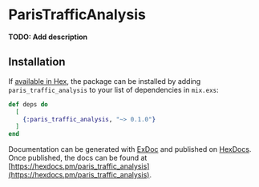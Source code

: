 # ParisTrafficAnalysis

**TODO: Add description**

## Installation

If [available in Hex](https://hex.pm/docs/publish), the package can be installed
by adding `paris_traffic_analysis` to your list of dependencies in `mix.exs`:

```elixir
def deps do
  [
    {:paris_traffic_analysis, "~> 0.1.0"}
  ]
end
```

Documentation can be generated with [ExDoc](https://github.com/elixir-lang/ex_doc)
and published on [HexDocs](https://hexdocs.pm). Once published, the docs can
be found at [https://hexdocs.pm/paris_traffic_analysis](https://hexdocs.pm/paris_traffic_analysis).

